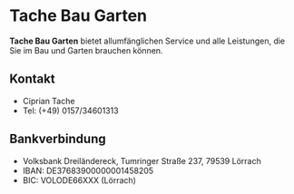 # Tache Bau Garten

**Tache Bau Garten** bietet allumfänglichen Service und alle Leistungen, die Sie im Bau und Garten brauchen können.

## Kontakt

- Ciprian Tache
- Tel: (+49) 0157/34601313

## Bankverbindung

- Volksbank Dreiländereck, Tumringer Straße 237, 79539 Lörrach
- IBAN: DE37683900000001458205
- BIC: VOLODE66XXX (Lörrach)

